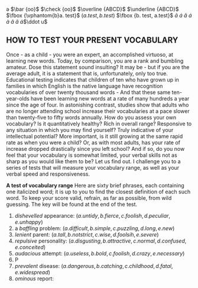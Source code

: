 ə
$\bar {oo}$
$\check {oo}$
$\overline {ABCD}$
$\underline {ABCD}$
$\fbox {\vphantom{b}a. test}$
$\left(a. test, b. test\right)$
$\fbox {b. test, a.test}$
$\bar a$
$\acute a$
$\check a$
$\acute a$
$\grave a$
$\hat a$
$\tilde a$
$\dot a$$\ddot u$

[//]: # "p 11"

## HOW TO TEST YOUR PRESENT VOCABULARY
Once - as a child - you were an expert, an accomplished  virtuoso, at learning new words.
    Today, by comparison, you are a rank and bumbling amateur.
    Dose this statement sound insulting?
    It may be - but if you are the average adult, it is a statement that is, unfortunately, only too true.
    Educational testing indicates that children of ten who have grown up in families in which English is the native language have recognition vocabularies of over twenty thousand words -
    And that these same ten-year-olds have been learning new words at a rate of many hundreds a year since the age of four.
    In astonishing contrast, studies show that adults who are no longer attending school increase their vocabularies at a pace slower than twenty-five to fifty words annually.
    How do you assess your own vocabulary?
    Is it quantitatively healthy?
    Rich in overall range?
    Responsive to any situation in which you may find yourself?
    Truly indicative of your intellectual potential?
    More important, is it still growing at the same rapid rate as when you were a child?
    Or, as with most adults, has your rate of increase dropped drastically since you left school? And if so, do you now feel that your vocabulary is somewhat limited, your verbal skills not as sharp as you would like them to be?
    Let us find out.
    I challenge you to a series of tests that will measure your vocabulary range, as well as your verbal speed and responsiveness.

[//]: # "p 12"

**A test of vocabulary range**
Here are sixty brief phrases, each containing one italicized word; it is up to you to find the closest definition of each such word. To keep your score valid, refrain, as far as possible, from wild guessing. The key will be found at the end of the test.

[//]:# "multiple choice"

1. *dishevelled* appearance: $\left( a. untidy, b. fierce, c. foolish, d. peculiar, e. unhappy \right)$
2. a *baffling* problem: $\left( a. difficult, b. simple, c. puzzling, d. long, e. new \right)$
3. *lenient* parent: $\left( a. tall, b. not strict, c. wise, d. foolsih, e. severe \right)$
4. *repulsive* personality: $\left( a. disgusting, b. attractive, c. normal, d. confused, e. conceited \right)$
5. *audacious* attempt: $\left( a. useless, b. bold, c. foolish, d. crazy, e. necessary \right)$
6. P
7. *prevalent* disease: $\left( a. dangerous, b. catching, c. childhood, d. fatal, e. widespread \right)$
8. *ominous* report:


<!--stackedit_data:
eyJoaXN0b3J5IjpbODEwOTQxNDcsLTE3OTgzOTMzMjgsLTc2MD
E3NzkxLC0xNjEwNzkyNTI5LC0xNTY5NTIzMjQwLDQ4MTQ5MTc2
MSwtMjI2ODY1MjQsLTEwMDk2NDQzNjksLTI2MjA2MDY4MCwtMT
g0MTUwODIxXX0=
-->